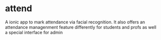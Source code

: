 # attend
A ionic app to mark attendance via facial recognition.
It also offers an attendance managenment feature differently for students and profs as well a special interface for admin
